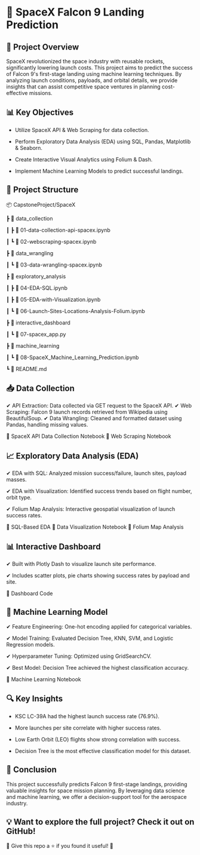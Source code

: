 # 🚀 SpaceX Falcon 9 Landing Prediction

## 📌 Project Overview

SpaceX revolutionized the space industry with reusable rockets, significantly lowering launch costs. This project aims to predict the success of Falcon 9's first-stage landing using machine learning techniques. By analyzing launch conditions, payloads, and orbital details, we provide insights that can assist competitive space ventures in planning cost-effective missions.

## 📊 Key Objectives

- Utilize SpaceX API & Web Scraping for data collection.

- Perform Exploratory Data Analysis (EDA) using SQL, Pandas, Matplotlib & Seaborn.

- Create Interactive Visual Analytics using Folium & Dash.

- Implement Machine Learning Models to predict successful landings.

## 📂 Project Structure

📦 CapstoneProject/SpaceX

 ┣ 📂 data_collection
 
 ┃ ┣ 📜 01-data-collection-api-spacex.ipynb
 
 ┃ ┗ 📜 02-webscraping-spacex.ipynb
 
 ┣ 📂 data_wrangling
 
 ┃ ┗ 📜 03-data-wrangling-spacex.ipynb
 
 ┣ 📂 exploratory_analysis
 
 ┃ ┣ 📜 04-EDA-SQL.ipynb
 
 ┃ ┣ 📜 05-EDA-with-Visualization.ipynb
 
 ┃ ┗ 📜 06-Launch-Sites-Locations-Analysis-Folium.ipynb
 
 ┣ 📂 interactive_dashboard
 
 ┃ ┗ 📜 07-spacex_app.py
 
 ┣ 📂 machine_learning
 
 ┃ ┗ 📜 08-SpaceX_Machine_Learning_Prediction.ipynb
 
 ┗ 📜 README.md


## 📥 Data Collection

✔ API Extraction: Data collected via GET request to the SpaceX API.
✔ Web Scraping: Falcon 9 launch records retrieved from Wikipedia using BeautifulSoup.
✔ Data Wrangling: Cleaned and formatted dataset using Pandas, handling missing values.

🔗 SpaceX API Data Collection Notebook
🔗 Web Scraping Notebook

## 📈 Exploratory Data Analysis (EDA)

✔ EDA with SQL: Analyzed mission success/failure, launch sites, payload masses.

✔ EDA with Visualization: Identified success trends based on flight number, orbit type.

✔ Folium Map Analysis: Interactive geospatial visualization of launch success rates.


🔗 SQL-Based EDA
🔗 Data Visualization Notebook
🔗 Folium Map Analysis

## 📊 Interactive Dashboard

✔ Built with Plotly Dash to visualize launch site performance.

✔ Includes scatter plots, pie charts showing success rates by payload and site.

🔗 Dashboard Code

## 🤖 Machine Learning Model

✔ Feature Engineering: One-hot encoding applied for categorical variables.

✔ Model Training: Evaluated Decision Tree, KNN, SVM, and Logistic Regression models.

✔ Hyperparameter Tuning: Optimized using GridSearchCV.

✔ Best Model: Decision Tree achieved the highest classification accuracy.

🔗 Machine Learning Notebook

## 🔍 Key Insights

- KSC LC-39A had the highest launch success rate (76.9%).

- More launches per site correlate with higher success rates.

- Low Earth Orbit (LEO) flights show strong correlation with success.

- Decision Tree is the most effective classification model for this dataset.

## 📌 Conclusion

This project successfully predicts Falcon 9 first-stage landings, providing valuable insights for space mission planning. By leveraging data science and machine learning, we offer a decision-support tool for the aerospace industry.

## 💡 Want to explore the full project? Check it out on GitHub!

📢 Give this repo a ⭐ if you found it useful! 🚀


